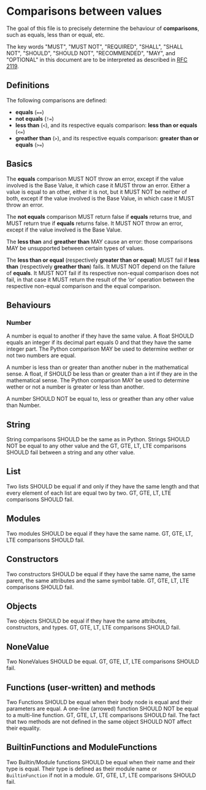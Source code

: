 # Comparisons between values

The goal of this file is to precisely determine the behaviour of **comparisons**, such as equals, less than or equal, etc.

The key words "MUST", "MUST NOT", "REQUIRED", "SHALL", "SHALL
NOT", "SHOULD", "SHOULD NOT", "RECOMMENDED",  "MAY", and
"OPTIONAL" in this document are to be interpreted as described in
[RFC 2119](https://datatracker.ietf.org/doc/html/rfc2119).

## Definitions

The following comparisons are defined:
* **equals** (`==`)
* **not equals** (`!=`)
* **less than** (`<`), and its respective equals comparison: **less than or equals** (`<=`)
* **greather than** (`>`), and its respective equals comparison: **greater than or equals** (`>=`)

## Basics

The **equals** comparison MUST NOT throw an error, except if the value involved is the Base Value, it which case it MUST throw an error. Either a value is equal to an other, either it is not, but it MUST NOT be neither of both, except if the value involved is the Base Value, in which case it MUST throw an error.

The **not equals** comparison MUST return false if **equals** returns true, and MUST return true if **equals** returns false. It MUST NOT throw an error, except if the value involved is the Base Value.

The **less than** and **greather than** MAY cause an error: those comparisons MAY be unsupported between certain types of values.

The **less than or equal** (respectively **greater than or equal**) MUST fail if **less than** (respectively **greather than**) fails. It MUST NOT depend on the failure of **equals**. It MUST NOT fail if its respective non-equal comparison does not fail, in that case it MUST return the result of the ‘or’ operation between the respective non-equal comparison and the equal comparison.

## Behaviours
### Number
A number is equal to another if they have the same value. A float SHOULD equals an integer if its decimal part equals 0 and that they have the same integer part. The Python comparison MAY be used to determine wether or not two numbers are equal.

A number is less than or greater than another nuber in the mathematical sense. A float, if SHOULD be less than or greater than a int if they are in the mathematical sense. The Python comparison MAY be used to determine wether or not a number is greater or less than another.

A number SHOULD NOT be equal to, less or greather than any other value than Number.

## String
String comparisons SHOULD be the same as in Python. Strings SHOULD NOT be equal to any other value and the GT, GTE, LT, LTE comparisons SHOULD fail between a string and any other value.

## List
Two lists SHOULD be equal if and only if they have the same length and that every element of each list are equal two by two. GT, GTE, LT, LTE comparisons SHOULD fail.

## Modules
Two modules SHOULD be equal if they have the same name. GT, GTE, LT, LTE comparisons SHOULD fail.

## Constructors
Two constructors SHOULD be equal if they have the same name, the same parent, the same attributes and the same symbol table. GT, GTE, LT, LTE comparisons SHOULD fail.

## Objects
Two objects SHOULD be equal if they have the same attributes, constructors, and types. GT, GTE, LT, LTE comparisons SHOULD fail.

## NoneValue
Two NoneValues SHOULD be equal. GT, GTE, LT, LTE comparisons SHOULD fail.

## Functions (user-written) and methods
Two Functions SHOULD be equal when their body node is equal and their parameters are equal. A one-line (arrowed) function SHOULD NOT be equal to a multi-line function. GT, GTE, LT, LTE comparisons SHOULD fail. The fact that two methods are not defined in the same object SHOULD NOT affect their equality.

## BuiltinFunctions and ModuleFunctions
Two Builtin/Module functions SHOULD be equal when their name and their type is equal. Their type is defined as their module name or `BuiltinFunction` if not in a module. GT, GTE, LT, LTE comparisons SHOULD fail.
